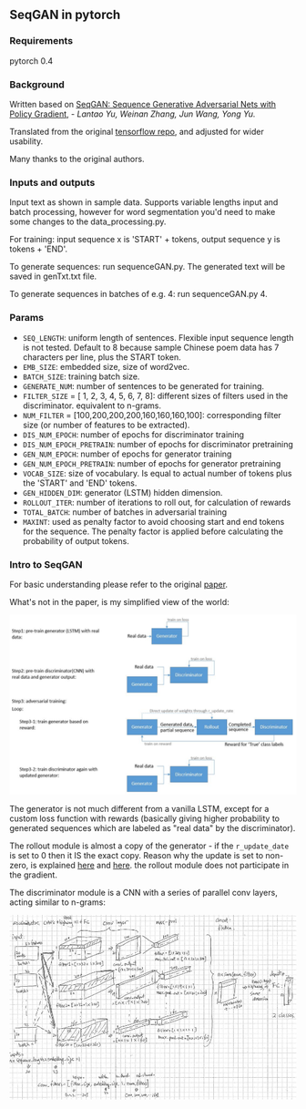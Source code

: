 ## SeqGAN in pytorch


### Requirements
pytorch 0.4

### Background
Written based on [SeqGAN: Sequence Generative Adversarial Nets with Policy Gradient](https://arxiv.org/abs/1609.05473), - *Lantao Yu, Weinan Zhang, Jun Wang, Yong Yu.*


Translated from the original [tensorflow repo](https://github.com/LantaoYu/SeqGAN), and adjusted for wider usability.

Many thanks to the original authors.

### Inputs and outputs

Input text as shown in sample data. Supports variable lengths input and batch processing, however for word segmentation you'd need to make some changes to the data_processing.py.

For training: input sequence x is 'START' + tokens, output sequence y is tokens + 'END'.

To generate sequences: run sequenceGAN.py. The generated text will be saved in genTxt.txt file.

To generate sequences in batches of e.g. 4: run sequenceGAN.py 4.

### Params

- `SEQ_LENGTH`: uniform length of sentences. Flexible input sequence length is not tested. Default to 8 because sample Chinese poem data has 7 characters per line, plus the START token. 
- `EMB_SIZE`: embedded size, size of word2vec. 
- `BATCH_SIZE`: training batch size.
- `GENERATE_NUM`: number of sentences to be generated for training.
- `FILTER_SIZE` = [  1,  2,  3,  4,  5,  6,  7,  8]: different sizes of filters used in the discriminator. equivalent to n-grams. 
- `NUM_FILTER` =  [100,200,200,200,160,160,160,100]: corresponding filter size (or number of features to be extracted).
- `DIS_NUM_EPOCH`: number of epochs for discriminator training
- `DIS_NUM_EPOCH_PRETRAIN`: number of epochs for discriminator pretraining
- `GEN_NUM_EPOCH`: number of epochs for generator training
- `GEN_NUM_EPOCH_PRETRAIN`: number of epochs for generator pretraining
- `VOCAB_SIZE`: size of vocabulary. Is equal to actual number of tokens plus the 'START' and 'END' tokens.
- `GEN_HIDDEN_DIM`: generator (LSTM) hidden dimension.
- `ROLLOUT_ITER`: number of iterations to roll out, for calculation of rewards
- `TOTAL_BATCH`: number of batches in adversarial training
- `MAXINT`: used as penalty factor to avoid choosing start and end tokens for the sequence. The penalty factor is applied before calculating the probability of output tokens. 

### Intro to SeqGAN

For basic understanding please refer to the original [paper](https://arxiv.org/abs/1609.05473). 

What's not in the paper, is my simplified view of the world:

![alt_text](/doc/seqGAN.jpg)

The generator is not much different from a vanilla LSTM, except for a custom loss function with rewards (basically giving higher probability to generated sequences which are labeled as "real data" by the discriminator). 

The rollout module is almost a copy of the generator - if the `r_update_date` is set to 0 then it IS the exact copy. Reason why the update is set to non-zero, is explained [here](https://github.com/LantaoYu/SeqGAN/issues/29) and [here](https://arxiv.org/pdf/1509.02971.pdf). the rollout module does not participate in the gradient.

The discriminator module is a CNN with a series of parallel conv layers, acting similar to n-grams:

![alt_text](/doc/discriminator.jpg)

